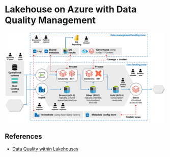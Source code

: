 # Lakehouse on Azure with Data Quality Management

![Lakehouse architecture for data quality management](img/lakehouse-azure-with-data-quality-management.png)

## References

- [Data Quality within Lakehouses](https://piethein.medium.com/data-quality-within-lakehouses-0c9417ce0487)
